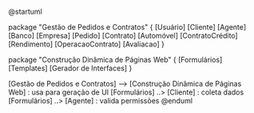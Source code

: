 @startuml

package "Gestão de Pedidos e Contratos" {
  [Usuário]
  [Cliente] 
  [Agente] 
  [Banco]
  [Empresa]
  [Pedido]
  [Contrato]
  [Automóvel]
  [ContratoCrédito]
  [Rendimento]
  [OperacaoContrato]
  [Avaliacao]
}

package "Construção Dinâmica de Páginas Web" {
  [Formulários]
  [Templates]
  [Gerador de Interfaces]
}

[Gestão de Pedidos e Contratos] --> [Construção Dinâmica de Páginas Web] : usa para geração de UI
[Formulários] ..> [Cliente] : coleta dados
[Formulários] ..> [Agente] : valida permissões
@enduml
